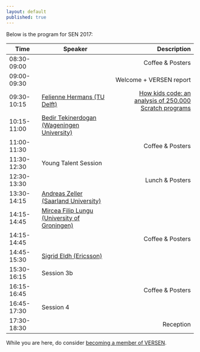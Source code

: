 ```yaml
---
layout: default
published: true
---
```


Below is the program for SEN 2017:

| Time | Speaker | Description |
|----- | ------  | ----------: |
| 08:30-09:00 |  |  Coffee & Posters |
| 09:00-09:30 |  |  Welcome + VERSEN report |
| 09:30-10:15 | [ Felienne Hermans (TU Delft) ](./hermans) | [How kids code: an analysis of 250.000 Scratch programs](./hermans) |
| 10:15-11:00 | [ Bedir Tekinerdogan (Wageningen University) ](./tekinerdogan) | |
| 11:00-11:30 |  |  Coffee & Posters | 
| 11:30-12:30 |  Young Talent Session |  | 
| 12:30-13:30 |  |  Lunch & Posters |
| 13:30-14:15 | [ Andreas Zeller (Saarland University) ](./zeller) |  | 
| 14:15-14:45 | [ Mircea Filip Lungu (University of Groningen) ](./lungu) |  |
| 14:15-14:45 |  |  Coffee & Posters |
| 14:45-15:30 | [ Sigrid Eldh (Ericsson) ](./eldh) |  |
| 15:30-16:15 |  Session 3b	|  |
| 16:15-16:45 |  |  Coffee & Posters |
| 16:45-17:30 |  Session 4	|  |
| 17:30-18:30 | 	|  Reception |


While you are here, do consider [becoming a member of VERSEN](http://www.versen.nl/register).
